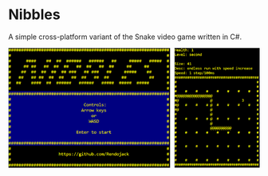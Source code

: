# Nibbles
A simple cross-platform variant of the Snake video game written in C#.

![GitHub Logo](/screenshots/nibbles.png)
